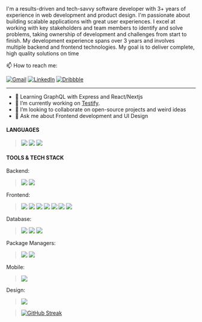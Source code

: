
I'm a results-driven and tech-savvy software developer with 3+ years of experience in web development and product design. I'm passionate about building scalable applications with great user experiences.
I excel at working with key stakeholders and team members to identify and solve problems, taking ownership of development and challenges from start to finish. My development experience spans over 3 years and involves multiple backend and frontend technologies.
My goal is to deliver complete, high quality solutions on time

📫 How to reach me: 

[![Gmail](https://img.shields.io/badge/-GMAIL-D14836?style=for-the-badge&logo=gmail&logoColor=white)](mailto:pappiah00@gmail.com)
[![LinkedIn](https://img.shields.io/badge/-LINKEDIN-0077B5?style=for-the-badge&logo=linkedin&logoColor=white)](https://www.linkedin.com/in/prince-appiah/)
[![Dribbble](https://img.shields.io/badge/-DRIBBBLE-F082AC?style=for-the-badge&logo=dribbble&logoColor=white)](https://dribbble.com/prince-appiah)


---
- 📝 Learning GraphQL with Express and React/Nextjs
- 🔭  I’m currently working on [Testify](https://usetestify.vercel.app/).
- 👯  I’m looking to collaborate on open-source projects and weird ideas
- 💬  Ask me about Frontend development and UI Design  


#### LANGUAGES

> ![](https://img.shields.io/badge/-Javascript-F7DF1E?style=for-the-badge&logo=javascript&logoColor=white)
> ![](https://img.shields.io/badge/-Typescript-3178C6?style=for-the-badge&logo=typescript&logoColor=white)
  ![](https://img.shields.io/badge/-Dart-0175C2?style=for-the-badge&logo=dart&logoColor=white)
  


#### TOOLS & TECH STACK

  Backend:
 
 > ![](https://img.shields.io/badge/-Node.js-339933?style=for-the-badge&logo=Node.js&logoColor=white)
   ![](https://img.shields.io/badge/-Express-000000?style=for-the-badge&logo=express&logoColor=white)
  
  Frontend:
 > ![](https://img.shields.io/badge/-ReactJS-61DAFB?style=for-the-badge&logo=React&logoColor=white)
   ![](https://img.shields.io/badge/-Next_JS-61DAFB?style=for-the-badge&logo=nextjs&logoColor=white)
   ![](https://img.shields.io/badge/-Redux-764ABC?style=for-the-badge&logo=Redux&logoColor=white)
   ![](https://img.shields.io/badge/-Recoil_JS-61DAFB?style=for-the-badge&logo=recoiljs&logoColor=white)
   ![](https://img.shields.io/badge/-Chakra_UI-319795?style=for-the-badge&logo=chakraui&logoColor=white)
   ![](https://img.shields.io/badge/-Material_UI-0081CB?style=for-the-badge&logo=materialui&logoColor=white)
   ![](https://img.shields.io/badge/-Tailwind_CSS-38B2AC?style=for-the-badge&logo=tailwindcss&logoColor=white)
  
   Database:
 > ![](https://img.shields.io/badge/-MongoDB-47A248?style=for-the-badge&logo=MongoDB&logoColor=white)
   ![](https://img.shields.io/badge/-MySQL-4479A1?style=for-the-badge&logo=MySQL&logoColor=white)
   ![](https://img.shields.io/badge/-Firebase-F7DF1E?style=for-the-badge&logo=Firebase&logoColor=white)
   
   Package Managers:
 > ![](https://img.shields.io/badge/-NPM-CB3837?style=for-the-badge&logo=NPM&logoColor=white)
   ![](https://img.shields.io/badge/-Yarn-2C8EBB?style=for-the-badge&logo=yarn&logoColor=white)
   
   Mobile:
 > ![](https://img.shields.io/badge/-Flutter-02569B?style=for-the-badge&logo=flutter&logoColor=white)
  
   Design:
 > ![](https://img.shields.io/badge/-Figma-F24E1E?style=for-the-badge&logo=figma&logoColor=white)

 
> [![GitHub Streak](https://github-readme-streak-stats.herokuapp.com?user=prince-appiah&theme=react&hide_border=true&ring=DD2727&stroke=DDC3C2)](https://git.io/streak-stats)
